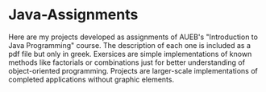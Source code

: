 # Java-Assignments

Here are my projects developed as assignments of AUEB's "Introduction to Java Programming" course. The description of each one is included as a pdf file but only in greek. Exersices are simple implementations of known methods like factorials or combinations just for better understanding of object-oriented programming. Projects are larger-scale implementations of completed applications without graphic elements.
